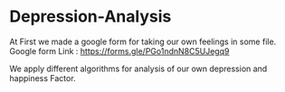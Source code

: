 # Depression-Analysis
At First we made a google form for taking our own feelings in some file.
Google form Link  : https://forms.gle/PGo1ndnN8C5UJegq9

We apply different algorithms for analysis of our own depression and happiness Factor.
